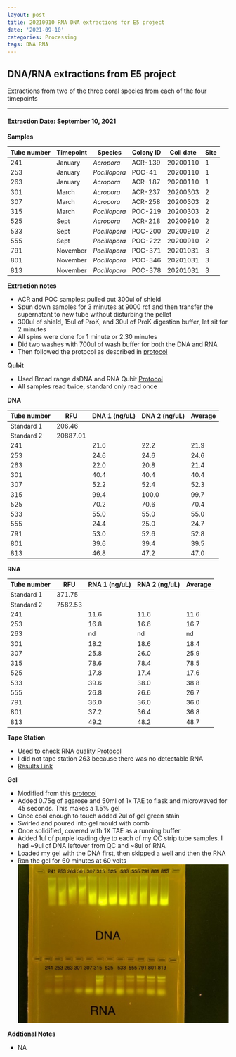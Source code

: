 ```yaml
---
layout: post
title: 20210910 RNA DNA extractions for E5 project
date: '2021-09-10'
categories: Processing
tags: DNA RNA
---
```

## DNA/RNA extractions from E5 project

Extractions from two of the three coral species from each of the four timepoints

---

#### Extraction Date: September 10, 2021 
**Samples**

| Tube number 	| Timepoint	   	| Species	    | Colony ID 	| Coll date		| Site       	|
|-------------	|------------	|-------------	|-------------	|-------------	|-------------	|
| 241		 	| January	 	| *Acropora*	| ACR-139      	| 20200110   	| 1				|
| 253			| January	 	| *Pocillopora*	| POC-41	    | 20200110		| 1				|
| 263		 	| January	  	| *Acropora*	| ACR-187     	| 20200110  	| 1				|
| 301		 	| March		 	| *Acropora*	| ACR-237     	| 20200303   	| 2				|
| 307			| March 		| *Acropora*	| ACR-258	    | 20200303		| 2				|
| 315		 	| March	  		| *Pocillopora*	| POC-219    	| 20200303  	| 2				|
| 525		 	| Sept		 	| *Acropora*  	| ACR-218      	| 20200910   	| 2				|
| 533			| Sept	 		| *Pocillopora*	| POC-200	    | 20200910		| 2				|
| 555		 	| Sept		  	| *Pocillopora*	| POC-222     	| 20200910  	| 2				|
| 791		 	| November	 	| *Pocillopora* | POC-371    	| 20201031   	| 3				|
| 801			| November	 	| *Pocillopora*	| POC-346	    | 20201031		| 3				|
| 813		 	| November	  	| *Pocillopora* | POC-378    	| 20201031  	| 3				|

**Extraction notes**
 - ACR and POC samples: pulled out 300ul of shield 
 - Spun down samples for 3 minutes at 9000 rcf and then transfer the supernatant to new tube without disturbing the pellet
 - 300ul of shield, 15ul of ProK, and 30ul of ProK digestion buffer, let sit for 2 minutes
 - All spins were done for 1 minute or 2.30 minutes
 - Did two washes with 700ul of wash buffer for both the DNA and RNA
 - Then followed the protocol as described in [protocol](https://github.com/emmastrand/EmmaStrand_Notebook/blob/master/_posts/2019-05-31-Zymo-Duet-RNA-DNA-Extraction-Protocol.md)


**Qubit**
 - Used Broad range dsDNA and RNA Qubit [Protocol](https://meschedl.github.io/MESPutnam_Open_Lab_Notebook/Qubit-Protocol/)
 - All samples read twice, standard only read once
 
**DNA**

| Tube number 	| RFU		   	| DNA 1 (ng/uL) | DNA 2 (ng/uL) | Average     	|
|-------------	|------------	|-------------	|-------------	|-------------	|
| Standard 1  	| 206.46	 	| 		      	| 		      	|	         	|
| Standard 2 	| 20887.01	 	| 		    	| 		    	| 	        	|
| 241		 	|		     	| 21.6	     	| 22.2	     	| 21.9        	|
| 253		 	| 			   	| 24.6      	| 24.6        	| 24.6         	|
| 263		  	|		     	| 22.0        	| 20.8        	| 21.4        	|
| 301		 	| 			   	| 40.4        	| 40.4        	| 40.4        	|
| 307		  	|		     	| 52.2       	| 52.4         	| 52.3        	|
| 315		 	| 			   	| 99.4        	| 100.0        	| 99.7         	|
| 525		  	|		     	| 70.2       	| 70.6        	| 70.4        	|
| 533		 	| 			   	| 55.0        	| 55.0         	| 55.0        	|
| 555		  	|		     	| 24.4        	| 25.0         	| 24.7         	|
| 791		 	| 			   	| 53.0        	| 52.6         	| 52.8        	|
| 801		  	|		     	| 39.6        	| 39.4         	| 39.5        	|
| 813		 	| 			   	| 46.8        	| 47.2         	| 47.0        	|


**RNA**


| Tube number 	| RFU		   	| RNA 1 (ng/uL) | RNA 2 (ng/uL) | Average     	|
|-------------	|------------	|-------------	|-------------	|-------------	|
| Standard 1  	| 371.75	 	| 		      	| 		      	|	         	|
| Standard 2 	| 7582.53	 	| 		    	| 		    	| 	        	|
| 241		 	|		     	| 11.6	     	| 11.6	     	| 11.6        	|
| 253		 	| 			   	| 16.8        	| 16.6         	| 16.7         	|
| 263		  	|		     	| nd        	| nd        	| nd        	|
| 301		 	| 			   	| 18.2        	| 18.6         	| 18.4        	|
| 307		  	|		     	| 25.8       	| 26.0         	| 25.9        	|
| 315		 	| 			   	| 78.6        	| 78.4        	| 78.5         	|
| 525		  	|		     	| 17.8       	| 17.4        	| 17.6       	|
| 533		 	| 			   	| 39.6        	| 38.0         	| 38.8        	|
| 555		  	|		     	| 26.8        	| 26.6         	| 26.7         	|
| 791		 	| 			   	| 36.0        	| 36.0         	| 36.0        	|
| 801		  	|		     	| 37.2        	| 36.4         	| 36.8        	|
| 813		 	| 			   	| 49.2        	| 48.2         	| 48.7        	|


**Tape Station**
 - Used to check RNA quality [Protocol](https://meschedl.github.io/MESPutnam_Open_Lab_Notebook/RNA-TapeStation-Protocol/)
 - I did not tape station 263 because there was no detectable RNA 
 - [Results Link](https://github.com/Kterpis/Putnam_Lab_Notebook/blob/c4a9c3b9beea6c7f3f50fdad80f5022ac8d9783b/images/tape_station/2021-09-10%20-%2014.00.18.pdf)

**Gel**
 - Modified from this [protocol](https://meschedl.github.io/MESPutnam_Open_Lab_Notebook/Gel-Protocol/)
 - Added 0.75g of agarose and 50ml of 1x TAE to flask and microwaved for 45 seconds. This makes a 1.5% gel
 - Once cool enough to touch added 2ul of gel green stain
 - Swirled and poured into gel mould with comb
 - Once solidified, covered with 1X TAE as a running buffer
 - Added 1ul of purple loading dye to each of my QC strip tube samples. I had ~9ul of DNA leftover from QC and ~8ul of RNA
 - Loaded my gel with the DNA first, then skipped a well and then the RNA
 - Ran the gel for 60 minutes at 60 volts
 ![20210910_gel.jpg](https://github.com/Kterpis/Putnam_Lab_Notebook/blob/master/images/gels/20210910_gel.jpg?raw=true)
 
 **Addtional Notes**
  - NA 
